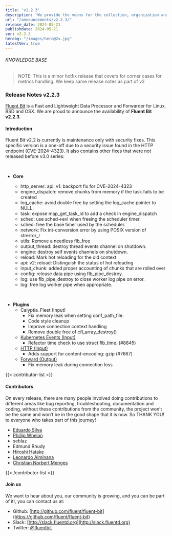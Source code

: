 ```yaml
---
title: 'v2.2.3'
description: 'We provide the means for the collection, organization and computerized retrieval of knowledge and Lightweight Data Forwarder for Linux, BSD, macOS and Windows.'
url: "/announcements/v2.2.3/"
release_date: 2024-05-21
publishdate: 2024-05-21
ver: v2.2.3
herobg: "/images/hero@2x.jpg"
latestVer: true
---
```


###### KNOWLEDGE BASE

> NOTE: This is a minor hotfix release that covers for corner cases for metrics handling. We keep same
release notes as part of v2

### Release Notes v2.2.3

[Fluent Bit](https://fluentbit.io) is a Fast and Lightweight Data Processor and Forwarder for Linux,
BSD and OSX. We are proud to announce the availability of **Fluent Bit v2.2.3**.

#### Introduction

Fluent Bit v2.2 is currently is maintenance only with security fixes. This specific version is a one-off due to a security issue found in the HTTP endpoint (CVE-2024-4323). It also contains other fixes that were not released before v3.0 series:

<br>

 - __Core__

   - http_server: api: v1: backport fix for CVE-2024-4323
   - engine_dispatch: remove chunks from memory if the task fails to be created
   - log_cache: avoid double free by setting the log_cache pointer to NULL.
   - task: expose map_get_task_id to add a check in engine_dispatch
   - sched: use sched->evl when freeing the scheduler timer.
   - sched: free the base timer used by the scheduler.
   - network: Fix int-conversion error by using POSIX version of strerror_r
   - utils: Remove a needless flb_free
   - output_thread: destroy thread events channel on shutdown.
   - engine: destroy self events channels on shutdown.
   - reload: Mark hot reloading for the old context
   - api: v2: reload: Distinguish the status of hot reloading
   - input_chunk: added proper accounting of chunks that are rolled over
   - config: release data pipe using flb_pipe_destroy.
   - log: use flb_pipe_destroy to close worker log pipe on error.
   - log: free log worker pipe when appropriate.

<br>

- __Plugins__
   - Calyptia_Fleet (Input)
      - Fix memory leak when setting conf_path_file.
      - Code style cleanup
      - Improve connection context handling
      - Remove double free of cfl_array_destroy()
   - [Kubernetes Events (Input)](https://docs.fluentbit.io/manual/2.2/pipeline/inputs/kubernetes-events/)
      - Refactor time check to use struct flb_time. (#8845)
   - [HTTP (Input)](https://docs.fluentbit.io/manual/2.2/pipeline/inputs/http/)
      - Adds support for content-encoding: gzip (#7667)
   - [Forward (Output)](https://docs.fluentbit.io/manual/2.2/pipeline/outputs/forward/)
      - Fix memory leak during connection loss

{{< contributor-list >}}

#### Contributors

On every release, there are many people involved doing contributions to different areas like bug reporting, troubleshooting, documentation and coding, without these contributions from the community, the project won’t be the same and won’t be in the good shape that it is now. So THANK YOU! to everyone who takes part of this journey!

- [Eduardo Silva](https://github.com/edsiper)
- [Phillip Whelan](https://github.com/pwhelan)
- seblaz
- Edmund Rhudy
- [Hiroshi Hatake](https://github.com/cosmo0920)
- [Leonardo Alminana](https://github.com/leonardo-albertovich)
- [Christian Norbert Menges](https://github.com/Garfield96)

{{< /contributor-list >}}

#### Join us

We want to hear about you, our community is growing, and you can be part of it!, you can contact us at:

* Github: [http://github.com/fluent/fluent-bit](https://github.com/fluent/fluent-bit)
* Slack: [http://slack.fluentd.org](http://slack.fluentd.org)
* Twitter: [@fluentbit](https://twitter.com/fluentbit)